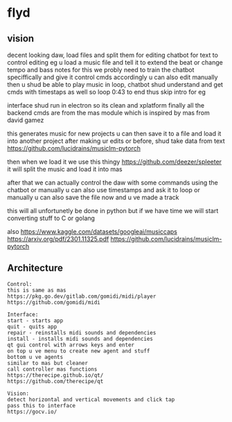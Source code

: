 # flyd

## vision
decent looking daw, load files and split them for editing
chatbot for text to control editing eg u load a music file and tell it to extend the beat or change tempo and bass notes
for this we probly need to train the chatbot speciffically and give it control cmds accordingly
u can also edit manually
then u shud be able to play music in loop, chatbot shud understand and get cmds with timestaps as well so loop 0:43 to end thus skip intro for eg

interface shud run in electron so its clean and xplatform
finally all the backend cmds are from the mas module which is inspired by mas from david gamez

this generates music for new projects u can then save it to a file and load it into another project after making ur edits or before, shud take data from text
https://github.com/lucidrains/musiclm-pytorch

then when we load it we use this thingy
https://github.com/deezer/spleeter
it will split the music and load it into mas

after that we can actually control the daw with some commands using the chatbot or manually
u can also use timestamps and ask it to loop or manually
u can also save the file now and u ve made a track

this will all unfortunetly be done in python but if we have time we will start converting stuff to C or golang

also
https://www.kaggle.com/datasets/googleai/musiccaps
https://arxiv.org/pdf/2301.11325.pdf
https://github.com/lucidrains/musiclm-pytorch
## Architecture
````
Control:
this is same as mas
https://pkg.go.dev/gitlab.com/gomidi/midi/player
https://github.com/gomidi/midi

Interface:
start - starts app
quit - quits app
repair - reinstalls midi sounds and dependencies
install - installs midi sounds and dependencies
qt gui control with arrows keys and enter
on top u ve menu to create new agent and stuff
bottom u ve agents
similar to mas but cleaner
call controller mas functions
https://therecipe.github.io/qt/
https://github.com/therecipe/qt

Vision:
detect horizontal and vertical movements and click tap
pass this to interface
https://gocv.io/

````

